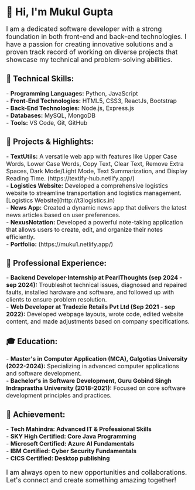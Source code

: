 <h1>👋 Hi, I'm Mukul Gupta</h1>

<p style="font-size:18px;">I am a dedicated software developer with a strong foundation in both front-end and back-end technologies. I have a passion for creating innovative solutions and a proven track record of working on diverse projects that showcase my technical and problem-solving abilities.</p>

<h2>🌟 Technical Skills:</h2>
<p style="font-size:16px;">
- <b>Programming Languages:</b> Python, JavaScript<br>
- <b>Front-End Technologies:</b> HTML5, CSS3, ReactJs, Bootstrap<br>
- <b>Back-End Technologies:</b> Node.js, Express.js<br>
- <b>Databases:</b> MySQL, MongoDB<br>
- <b>Tools:</b> VS Code, Git, GitHub
</p>

<h2>🚀 Projects & Highlights:</h2>
<p style="font-size:16px;">
- <b>TextUtils:</b> A versatile web app with features like Upper Case Words, Lower Case Words, Copy Text, Clear Text, Remove Extra Spaces, Dark Mode/Light Mode, Text Summarization, and Display Reading Time. 
(https://textify-hub.netlify.app/)<br>
- <b>Logistics Website:</b> Developed a comprehensive logistics website to streamline transportation and logistics management. [Logistics Website](http://t3logistics.in)<br>
- <b>News App:</b> Created a dynamic news app that delivers the latest news articles based on user preferences.<br>
- <b>NexusNotation:</b> Developed a powerful note-taking application that allows users to create, edit, and organize their notes efficiently.<br>
- <b> Portfolio:</b> (https://muku1.netlify.app/)
</p>

<h2>💼 Professional Experience:</h2>
<p style="font-size:16px;">
- <b>Backend Developer·Internship at PearlThoughts (sep 2024 - sep 2024):</b> Troubleshot technical issues, diagnosed and repaired faults, installed hardware and software, and followed up with clients to ensure problem resolution. <br>
- <b>Web Developer at Tradezie Retails Pvt Ltd (Sep 2021 - sep 2022):</b> Developed webpage layouts, wrote code, edited website content, and made adjustments based on company specifications.<br>
</p>

<h2>🎓 Education:</h2>
<p style="font-size:16px;">
- <b>Master's in Computer Application (MCA), Galgotias University (2022-2024):</b> Specializing in advanced computer applications and software development.<br>
- <b>Bachelor's in Software Development, Guru Gobind Singh Indraprastha University (2018-2021):</b> Focused on core software development principles and practices.
</p>

<h2>📜 Achievement:</h2>
<p style="font-size:16px;">
- <b>Tech Mahindra: Advanced IT & Professional Skills</b><br>
- <b>SKY High Certified: Core Java Programming</b><br>
- <b>Microsoft Certified: Azure AI Fundamentals</b><br>
- <b>IBM Certified: Cyber Security Fundamentals</b><br>
- <b>CICS Certified: Desktop publishing</b>
</p>

<p style="font-size:18px;">I am always open to new opportunities and collaborations. Let's connect and create something amazing together!</p>
